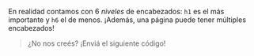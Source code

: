 En realidad contamos con 6 _niveles_ de encabezados: `h1` es el más importante y `h6` el de menos. ¡Además, una página puede tener múltiples encabezados!

> ¿No nos creés? ¡Enviá el siguiente código!
